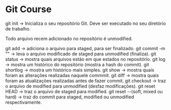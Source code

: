 # Git Course

git init -> Inicializa o seu repositório Git. Deve ser executado no seu diretório de trabalho.

Todo arquivo recem adicionado no repositório é unmodified.

git add <nome do arquivo> -> adiciona o arquivo para staged, para ser finalizado.
git commit -m "<mensagem>" -> leva o arquivo modificado de staged para unmodified (finaliza).
git status -> mostra quais arquivos estão em que estados no repositório.
git log -> mostra um histórico do repositório (mostra a hash do commit).
git shortlog -> mostra um histórico mais simples.
git show <hash do commit> -> mostra quais foram as alterações realizadas naquele commmit.
git diff -> mostra quais foram as atualizações realizadas antes de fazer commit.
git checkout <nome do arquivo> -> traz o arquivo de modified para unmodified (desfaz modificações).
git reset HEAD <nome do arquivo> -> traz o arquivo de staged para modified.
git reset --(soft, mixed ou hard) <hash do commit> -> traz do commit para staged, modified ou unmodified respectivamente.
